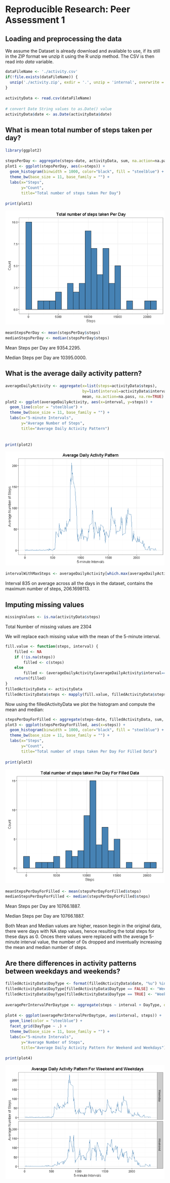 # Reproducible Research: Peer Assessment 1


## Loading and preprocessing the data

We assume the Dataset is already download and available to use, if its still in the ZIP format we unzip it using the R unzip method. The CSV is then read into *data* variable.


```r
dataFileName <- './activity.csv'
if(!file.exists(dataFileName)) {
  unzip('./activity.zip', exdir = '.', unzip = 'internal', overwrite = TRUE)
}

activityData <- read.csv(dataFileName)

# convert Date String values to as.Date() value
activityData$date <- as.Date(activityData$date)
```

## What is mean total number of steps taken per day?

```r
library(ggplot2)

stepsPerDay <- aggregate(steps~date, activityData, sum, na.action=na.pass, na.rm=TRUE)
plot1 <- ggplot(stepsPerDay, aes(x=steps)) +
  geom_histogram(binwidth = 1000, color="black", fill = "steelblue") +
  theme_bw(base_size = 11, base_family = "") + 
  labs(x="Steps", 
       y="Count", 
       title="Total number of steps taken Per Day")

print(plot1)
```

![](PA1_template_files/figure-html/plot1-1.png)<!-- -->

```r
meanStepsPerDay <- mean(stepsPerDay$steps)
medianStepsPerDay <- median(stepsPerDay$steps)
```

Mean Steps per Day are 9354.2295.

Median Steps per Day are 10395.0000.


## What is the average daily activity pattern?


```r
averageDailyActivity <- aggregate(x=list(steps=activityData$steps), 
                                  by=list(interval=activityData$interval),
                                  mean, na.action=na.pass, na.rm=TRUE)
plot2 <- ggplot(averageDailyActivity, aes(x=interval, y=steps)) + 
  geom_line(color = "steelblue") +
  theme_bw(base_size = 11, base_family = "") + 
  labs(x="5-minute Intervals", 
       y="Average Number of Steps", 
       title="Average Daily Activity Pattern")


print(plot2)
```

![](PA1_template_files/figure-html/plot2-1.png)<!-- -->

```r
intervalWithMaxSteps <- averageDailyActivity[which.max(averageDailyActivity$steps),]
```

Interval 835  on average across all the days in the dataset, contains the maximum number of steps, 206.1698113.

## Imputing missing values


```r
missingValues <- is.na(activityData$steps)
```

Total Number of missing values are 2304


We will replace each missing value with the mean of the 5-minute interval.

```r
fill.value <- function(steps, interval) {
    filled <- NA
    if (!is.na(steps))
        filled <- c(steps)
    else
        filled <- (averageDailyActivity[averageDailyActivity$interval==interval, "steps"])
    return(filled)
}
filledActivityData <- activityData
filledActivityData$steps <- mapply(fill.value, filledActivityData$steps, filledActivityData$interval)
```

Now using the filledActivityData we plot the histogram and compute the mean and median:


```r
stepsPerDayForFilled <- aggregate(steps~date, filledActivityData, sum, na.action=na.pass, na.rm=TRUE)
plot3 <- ggplot(stepsPerDayForFilled, aes(x=steps)) +
  geom_histogram(binwidth = 1000, color="black", fill = "steelblue") +
  theme_bw(base_size = 11, base_family = "") + 
  labs(x="Steps", 
       y="Count", 
       title="Total number of steps taken Per Day For Filled Data")

print(plot3)
```

![](PA1_template_files/figure-html/plot3-1.png)<!-- -->

```r
meanStepsPerDayForFilled <- mean(stepsPerDayForFilled$steps)
medianStepsPerDayForFilled <- median(stepsPerDayForFilled$steps)
```

Mean Steps per Day are 10766.1887.

Median Steps per Day are 10766.1887.

Both Mean and Median values are higher, reason begin in the original data, there were days with NA step values, hence resulting the total steps for these days as 0. Onces there values were replaced with the average 5-minute interval value, the number of 0s dropped and inventually increasing the mean and median number of steps.

## Are there differences in activity patterns between weekdays and weekends?


```r
filledActivityData$DayType <- format(filledActivityData$date, "%u") %in% c(6, 7)
filledActivityData$DayType[filledActivityData$DayType == FALSE] <- "Weekday"
filledActivityData$DayType[filledActivityData$DayType == TRUE] <- "Weekend"

averagePerIntervalPerDaytype <- aggregate(steps ~ interval + DayType, data = filledActivityData, mean)

plot4 <- ggplot(averagePerIntervalPerDaytype, aes(interval, steps)) + 
  geom_line(color = "steelblue") +
  facet_grid(DayType ~ .) + 
  theme_bw(base_size = 11, base_family = "") + 
  labs(x="5-minute Intervals", 
       y="Average Number of Steps", 
       title="Average Daily Activity Pattern For Weekend and Weekdays")

print(plot4)
```

![](PA1_template_files/figure-html/plot4-1.png)<!-- -->
